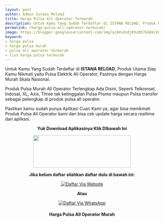 ```yaml
---
layout: post
author: Admin Istana Reload
title: Harga Pulsa All Operator Termurah
description: Untuk Kamu Yang Sudah Terdaftar di ISTANA RELOAD, Produk Utama Siap Kamu Nikmati yaitu Pulsa Elektrik All Operator, Pastinya dengan Harga Murah
permalink: /harga-pulsa-all-operator-termurah/
image: https://blogger.googleusercontent.com/img/a/AVvXsEjKhzD57GXAVcXCy7Yy-iP84aPSvL4m84isIOM7YLH3sC0IcCxuSAWOsbyzcXuaXHMif06uQH1_hQgO0MZLdog8JnuxV2rKivwTtPjQO_RVlcPVo-KIhdwJ3YVcGJqBTf0BloIvQQEAb2H2K0EGi-Dn8ubuTnkYAmQtX5lY5E9ssdxfZtDSXxgMtC7MSg=s1600
keyword: 
- harga pulsa
- harga pulsa murah
- pulsa all operator termurah
- list harga pulsa termurah
---
```

<p>Untuk Kamu Yang Sudah Terdaftar di <b>ISTANA RELOAD</b>, Produk Utama Siap Kamu Nikmati yaitu Pulsa Elektrik All Operator, Pastinya dengan Harga Murah Skala Nasional.</p>
<p>Produk Pulsa Murah All Operator Terlengkap Ada Disini, Seperti Telkomsel, Indosat, XL, Axis, Three tak ketinggalan Pulsa Promo maupun Pulsa transfer sebagai pelengkap di produk pulsa all operator.</p><p>Pastikan kamu sudah punya Aplikasi Cuan Kami ya, agar bisa menikmati Produk Pulsa All Operator kami dan bisa cek update harga secara realtime dari aplikasi.</p><p style="text-align: center;"><b>Yuk Download Aplikasinya Klik DIbawah Ini</b></p>
<div class="separator" style="clear: both; text-align: center;"><a href="https://s.id/IRplaystore" style="margin-left: 1em; margin-right: 1em;" target="_blank"><img border="0" data-original-height="165" data-original-width="500" height="106" src="https://blogger.googleusercontent.com/img/b/R29vZ2xl/AVvXsEgtMuLnRz-xIV4WBo7jReAfDNfyQQsWDAKuBNp4r_GKtIiGLhfsvCbtN4sRSMtib5jNVrH1aLorHjelF1cqg5I7xBJrwjG0bHh7eVcfUuGF-_iHbpw2SZ6wkNVdAkeCS4kGC0vj4XpO1RmRpVLNzJ29Z-hasCMLkVqnMLianoz5AdphvtBTgbvw7Ip-w5A/s320/ezgif-2-0ab7bb90e0.gif" width="320" /></a></div>
<p style="text-align: center;"><b>Jika belum daftar silahkan daftar dulu di bawah ini:</b></p>
<div align="center"><a href="javascript:void(0);" onclick="Bukaregis()"><img alt="Daftar Via Website" src="https://blogger.googleusercontent.com/img/b/R29vZ2xl/AVvXsEj80fBU4vz8p8pBqdzlD1B6Gl6RQ0NMiLBHmBW4IO0iCBgEtMM-EGzI5ytvynZj9jjMmySpwuDLjN29M7dBwj3hCuMr2EizfLNBdWaoehQobMTA-dj_ux1NueKa89X8Z7bSP6HSWGWrGTNZO2iQ919VsunpxlL9uHM1zPzjkmogqGzkoDMlh88YOTJCt1w/s250/Picsart_23-12-04_05-04-16-865.png" title="Daftar Via Website" /></a></div>
<p style="text-align: center;"><b>Atau</b></p>
<div align="center"><a href="javascript:void(0);" onclick="openModal()"><img alt="Daftar Via WhatsApp" src="https://gambar.unduh.me/daftarwa.png" title="Daftar Via WhatsApp" /></a></div>
<h4 style="clear: both; text-align: center;">Harga Pulsa All Operator Murah<br />
<script src="https://istanareload.co.id/tanggal.js" type="text/javascript"></script></h4><br />
<script src="https://istanareload.co.id/harga.php?type=js&amp;lvl=RS&amp;up=25&amp;cttn=PULSA" type="text/javascript"></script>

